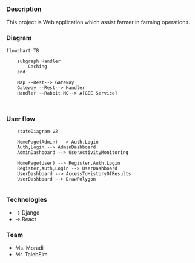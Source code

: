 ### Description
This project is Web application which assist farmer in farming operations.

### Diagram


``` mermaid
flowchart TB
    
    subgraph Handler
        Caching
    end

    Map --Rest--> Gateway
    Gateway --Rest--> Handler
    Handler --Rabbit MQ--> A[GEE Service]

    
``` 


### User flow

```mermaid
    stateDiagram-v2

    HomePage(Admin) --> Auth,Login
    Auth,Login --> AdminDashboard
    AdminDashboard --> UserActivityMonitoring

    HomePage(User) --> Register,Auth,Login
    Register,Auth,Login --> UserDashboard
    UserDashboard --> AccessToHistoryOfResults
    UserDashboard --> DrawPolygon


```

### Technologies

* -> Django
* -> React

### Team
* Ms. Moradi
* Mr. TalebElm